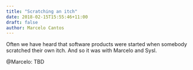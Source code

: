 ```yaml
---
title: "Scratching an itch"
date: 2018-02-15T15:55:46+11:00
draft: false
author: Marcelo Cantos
---
```


Often we have heard that software products were started when somebody scratched their own itch. And so it was with Marcelo and Sysl.

@Marcelo: TBD
